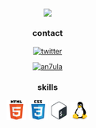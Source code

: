 <!--h1 align="center">hi. i'm an7ula-codes!</h1> <h3 align="center">a passionate newbie from the earth.</h3--> <br> <p align="center"> <img src="https://img.icons8.com/stickers/2x/grey.png" align="center" width="144px"> </p> <h3 align="center">contact</h3> <!--p align="center"> <a href="mailto:anjulameegalla@gmail.com?subject=Hi%2C%20Anjula." target="blank"> <b> anjulameegalla {at} gmail {dot} com </a> </p--> <p align="center"> <a href="https://twitter.com/an7ula" target="blank"> <img align="center" src="https://img.icons8.com/color/2x/twitter.png" alt="twitter" width="43" /> </a> </p> <p align="center"> <a href="https://twitter.com/an7ula" target="blank"><img src="https://img.shields.io/twitter/follow/an7ula?logo=twitter&style=for-the-badge" alt="an7ula" /></a> </p> <h3 align="center">skills</h3> <p align="center"> <img src="https://raw.githubusercontent.com/devicons/devicon/master/icons/html5/html5-original-wordmark.svg" alt="html5" width="40"/> <img src="https://raw.githubusercontent.com/devicons/devicon/master/icons/css3/css3-original-wordmark.svg" alt="css3" width="40"/> <img src="https://raw.githubusercontent.com/devicons/devicon/master/icons/bash/bash-original.svg" alt="bash" width="38"/> <img src="https://raw.githubusercontent.com/devicons/devicon/master/icons/linux/linux-original.svg" alt="linux" width="37"/> </p> <!--1lineofcode-->
